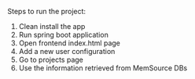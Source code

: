 Steps to run the project:
1. Clean install the app
2. Run spring boot application
3. Open frontend index.html page
4. Add a new user configuration
5. Go to projects page
6. Use the information retrieved from MemSource DBs